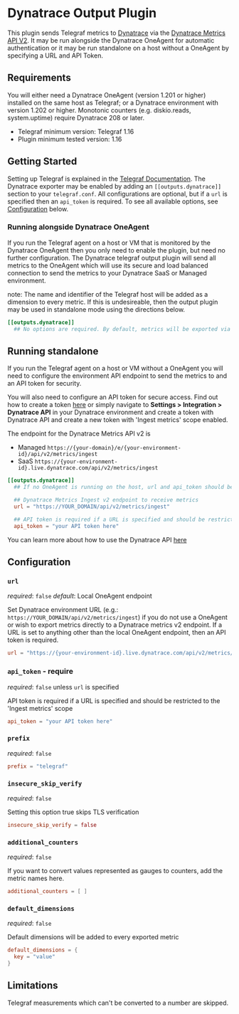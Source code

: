 # Dynatrace Output Plugin

This plugin sends Telegraf metrics to [Dynatrace](https://www.dynatrace.com) via the [Dynatrace Metrics API V2](https://www.dynatrace.com/support/help/dynatrace-api/environment-api/metric-v2/). It may be run alongside the Dynatrace OneAgent for automatic authentication or it may be run standalone on a host without a OneAgent by specifying a URL and API Token.

## Requirements

You will either need a Dynatrace OneAgent (version 1.201 or higher) installed on the same host as Telegraf; or a Dynatrace environment with version 1.202 or higher. Monotonic counters (e.g. diskio.reads, system.uptime) require Dynatrace 208 or later.

- Telegraf minimum version: Telegraf 1.16
- Plugin minimum tested version: 1.16

## Getting Started

Setting up Telegraf is explained in the [Telegraf Documentation](https://docs.influxdata.com/telegraf/latest/introduction/getting-started/).
The Dynatrace exporter may be enabled by adding an `[[outputs.dynatrace]]` section to your `telegraf.conf`.
All configurations are optional, but if a `url` is specified then an `api_token` is required.
To see all available options, see [Configuration](#configuration) below.

### Running alongside Dynatrace OneAgent

If you run the Telegraf agent on a host or VM that is monitored by the Dynatrace OneAgent then you only need to enable the plugin, but need no further configuration. The Dynatrace telegraf output plugin will send all metrics to the OneAgent which will use its secure and load balanced connection to send the metrics to your Dynatrace SaaS or Managed environment.

note: The name and identifier of the Telegraf host will be added as a dimension to every metric. If this is undesireable, then the output plugin may be used in standalone mode using the directions below.

```toml
[[outputs.dynatrace]]
  ## No options are required. By default, metrics will be exported via the OneAgent on the local host.
```

## Running standalone

If you run the Telegraf agent on a host or VM without a OneAgent you will need to configure the environment API endpoint to send the metrics to and an API token for security.

You will also need to configure an API token for secure access. Find out how to create a token [here](https://www.dynatrace.com/support/help/dynatrace-api/environment-api/tokens/) or simply navigate to **Settings > Integration > Dynatrace API** in your Dynatrace environment and create a token with Dynatrace API and create a new token with 
'Ingest metrics' scope enabled. 

The endpoint for the Dynatrace Metrics API v2 is 

* Managed `https://{your-domain}/e/{your-environment-id}/api/v2/metrics/ingest`
* SaaS `https://{your-environment-id}.live.dynatrace.com/api/v2/metrics/ingest`

```toml
[[outputs.dynatrace]]
  ## If no OneAgent is running on the host, url and api_token should be set

  ## Dynatrace Metrics Ingest v2 endpoint to receive metrics
  url = "https://YOUR_DOMAIN/api/v2/metrics/ingest"

  ## API token is required if a URL is specified and should be restricted to the 'Ingest metrics' scope
  api_token = "your API token here"
```

You can learn more about how to use the Dynatrace API [here](https://www.dynatrace.com/support/help/dynatrace-api/)

## Configuration

### `url`

*required*: `false`
*default*: Local OneAgent endpoint

Set Dynatrace environment URL (e.g.: `https://YOUR_DOMAIN/api/v2/metrics/ingest`) if you do not use a OneAgent or wish to export metrics directly to a Dynatrace metrics v2 endpoint. If a URL is set to anything other than the local OneAgent endpoint, then an API token is required.

```toml
url = "https://{your-environment-id}.live.dynatrace.com/api/v2/metrics/ingest"
```

### `api_token` - require

*required*: `false` unless `url` is specified

API token is required if a URL is specified and should be restricted to the 'Ingest metrics' scope

```toml
api_token = "your API token here"
```

### `prefix`

*required*: `false`

```toml
prefix = "telegraf"
```

### `insecure_skip_verify`

*required*: `false`

Setting this option true skips TLS verification

```toml
insecure_skip_verify = false
```

### `additional_counters`

*required*: `false`

If you want to convert values represented as gauges to counters, add the metric names here.

```toml
additional_counters = [ ]
```

### `default_dimensions`

*required*: `false`

Default dimensions will be added to every exported metric

```toml
default_dimensions = {
  key = "value"
}
```

## Limitations

Telegraf measurements which can't be converted to a number are skipped.
